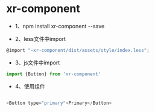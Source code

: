 # xr-component

- 1、npm install xr-component --save

- 2、less文件中import
```javascript
@import "~xr-component/dist/assets/style/index.less";
```

- 3、js文件中import

```javascript
import {Button} from 'xr-component'
```


- 4、使用组件

```javascript

<Button type="primary">Primary</Button>

```

